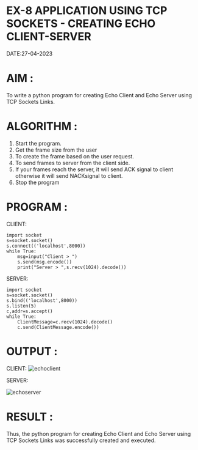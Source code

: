 # EX-8 APPLICATION USING TCP SOCKETS - CREATING ECHO CLIENT-SERVER

DATE:27-04-2023

# AIM :
To write a python program for creating Echo Client and Echo Server using TCP
Sockets Links.

# ALGORITHM :

1. Start the program.
2. Get the frame size from the user
3. To create the frame based on the user request.
4. To send frames to server from the client side.
5. If your frames reach the server, it will send ACK signal to client otherwise it will
send NACKsignal to client.
6. Stop the program

# PROGRAM :

CLIENT:
```
import socket
s=socket.socket()
s.connect(('localhost',8000))
while True:
    msg=input("Client > ")
    s.send(msg.encode())
    print("Server > ",s.recv(1024).decode())
```

SERVER:
```
import socket
s=socket.socket()
s.bind(('localhost',8000))
s.listen(5)
c,addr=s.accept()
while True:
    ClientMessage=c.recv(1024).decode()
    c.send(ClientMessage.encode())
```

# OUTPUT :

CLIENT:
![echoclient](https://github.com/Gopika-9266/EX-8/assets/122762773/cece4fcd-e120-4cff-a1da-1e8049ea1873)

SERVER:

![echoserver](https://github.com/Gopika-9266/EX-8/assets/122762773/3e48a926-a444-4567-875e-8974e4e4c570)


# RESULT :
Thus, the python program for creating Echo Client and Echo Server using TCP Sockets Links
was successfully created and executed.
